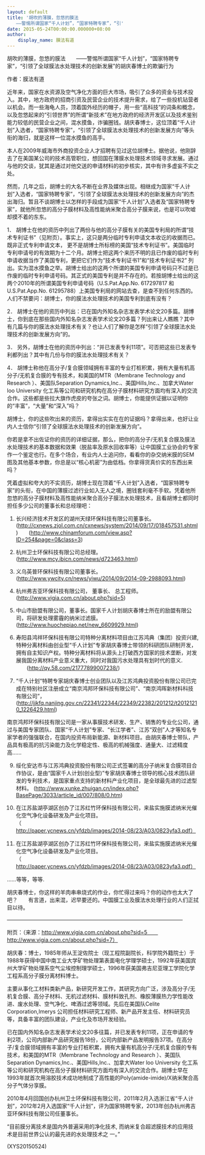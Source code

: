 ```yaml
---
layout: default
title: '胡吹的薄膜，忽悠的膜法
　　——警惕所谓国家“千人计划”，“国家特聘专家”，“引'
date: 2015-05-24T00:00:00.000000+08:00
author:
    display_name: 膜法有道
---
```


胡吹的薄膜，忽悠的膜法　　——警惕所谓国家“千人计划”，“国家特聘专家”，“引领了全球膜法水处理技术的创新发展”的胡庆春博士的欺骗行为

作者：膜法有道

近年来，国家在水资源及空气净化方面的巨大市场，吸引了众多的资金与技术投入。其中，地方政府的招商引资及民营企业的技术提升需求，给了一些投机钻营者以机会。而一些海龟人员，顶着国外经历的帽子，用一些“高科技”的词条和概念，以及忽悠起来的“引领世界”的所谓“新技术”在地方政府的经济开发区以及技术鉴别能力较低的民营企业之间，混水摸鱼，诈骗圈钱。胡庆春博士，这位顶着“千人计划”入选者，“国家特聘专家”，“引领了全球膜法水处理技术的创新发展方向”等头衔的海归，就是这样一位混水摸鱼的高手。

本人在2009年威海市外商投资企业人才招聘有见过这位胡博士。据他说，他刚辞去了在美国某公司的技术高管职位，想回国在薄膜水处理技术领域寻求发展。通过与他的交谈，犹其是通过对他交送的申请材料的初步核实，其中有许多虚妄不实之处。

然而，几年之后，胡博士的大名不断在业界及媒体出现。相继成为国家“千人计划”入选者，“国家特聘专家”，“引领了全球膜法水处理技术的创新发展方向”的杰出海归。暂且不谈胡博士以怎样的手段成为国家“千人计划”入选者及“国家特聘专家”，就他所忽悠的高分子膜材料及高性能纳米聚合高分子膜来说，也是可以吹嘘却摸不着的东东。

1．	胡博士在他的资历中列出了两份与他的高分子膜有关的美国专利局的所谓“技术专利证书”（见附页）。事实上，这只是两分临时专利申请文本收讫的收据而已。既非正式专利申请文本， 更不是胡博士所标榜的美国“技术专利证书”。美国临时专利申请号的有效期为十二个月。胡博士把这两个来历不明的且已作废的临时专利申请收据当作了美国专利，更把它们作为“技术专利证书1”和“技术专利证书2” 列出。实为混水摸鱼之举。胡博士给出的这两个所谓的美国专利申请号码只不过是已作废的临时专利申请号码。其正式的美国专利是并不存在的。若按胡博士给出的这两个2010年的所谓美国专利申请号码（U.S.Pat.App.No. 617297817 和U.S.Pat.App.No. 61295788）上美国专利局的网站去查，是查不到任何东西的。人们不禁要问：胡博士，你的膜法水处理技术的美国专利到底有没有？

2．	胡博士在他的资历中列出：已在国内外知名杂志发表学术论文20多篇。胡博士，你到底在那些国内外知名杂志发表学术论文20多篇？列出来让人瞧瞧？其中有几篇与你的膜法水处理技术有关？也让人们了解你是怎样“引领了全球膜法水处理技术的创新发展方向”的。

3．	另外，胡博士在他的资历中列出：“并已发表专利11项”。可否把这些已发表专利都列出？其中有几份与你的膜法水处理技术有关？

4．	胡博士称他在高分子/复合膜领域拥有丰富的专业打桩积累，拥有大量有机高分子/无机复合膜的专有技术，和美国的MTR（Membrane Technology and Research ）、美国队Separation Dynamics,Inc.、美国Hills,Inc.、加拿大Water loo University 化工系等公司和研究机构在高分子膜材料研究方面均有深入的交流合作。这些都是些拉大旗作虎皮的夸张之词。胡博士，你能提供证据以证明你的“丰富”，“大量”和“深入”吗？

胡博士，你的这些吹出来的资历，拿得出实实在在的证据吗？拿得出来，也好让业内人士信你“引领了全球膜法水处理技术的创新发展方向”。

你若是拿不出佐证你的资历的详细证据，那么，把你的高分子/无机复合膜及膜法水处理技术的基本数据和效果（脱盐率及原水回收率等）让中国膜工业协会的专家作一个鉴定也行。在多个场合，有业内人士追问你，看看你的杂交纳米膜的SEM图及其他基本参数，你总是以“核心机密”为由低档。你拿得货真价实的东西出来吗？

凭着虚拟和夸大的不实资历，胡博士现在顶着“千人计划”入选者，“国家特聘专家”的头衔，在中国的薄膜过滤行业如入无人之境，圈钱套利毫不手软。凭着他所忽悠的高分子膜材料及高性能纳米聚合高分子膜法水处理技术，且看胡博士都同时担任多少公司的董事长和总经理吧：

1.	长兴经济技术开发区的湖州天绿环保科技有限公司董事长。(http://cxnews.zjol.com.cn/cxnews/system/2014/09/17/018457531.shtml)　　(http://www.chinamforum.com/view.asp?ID=254&page=0&class=3)

2. 杭州卫士环保科技有限公司总经理。　　(http://www.mcy.ibicn.com/news/d723463.html)

4. 义乌英普环保科技有限公司董事长。　　(http://www.ywcity.cn/news/yiwu/2014/09/2014-09-2988093.html)

5. 杭州弗吉亚环保科技有限公司， 董事长、 总工程师。　　(http://www.vigia.com.cn/about.php?sid=5)

6. 中山市励盟有限公司，董事长。国家千人计划胡庆春博士所在的励盟有限公司，将研发处理雾霾的纳米过滤膜。　　(http://www.huochepiao.net/new_6609929.html)

7. 寿阳县鸿祥环保科技有限公司特种分离材料项目由江苏鸿典（集团）投资兴建, 特种分离材料由创业型“千人计划”专家胡庆春博士带领的科研团队研制开发，拥有自主知识产权。特种分离材料将从源头上打破西方国家的技术垄断，对发展我国分离材料产业意义重大，同时对我国污水处理具有划时代的意义. 　　(http://qy.58.com/21777899007238/)

8. “千人计划“特聘专家胡庆春博士创业团队以及江苏鸿典投资股份有限公司已完成在特别社区注册成立“南京鸿邦环保科技有限公司”、“南京鸿晖新材料科技有限公司”，(http://jjkfq.nanjing.gov.cn/22341/22344/22349/22382/201212/t20121210_1226429.html)

南京鸿邦环保科技有限公司是一家从事膜技术研发、生产、销售的专业化公司，通过与美国专家团队、国家“千人计划”专家、“长江学者”、江苏“双创”人才等知名专家学者的强强联合，在国内投资布局新能源、新材料项目。由胡庆春博士带队，产品具有极高的抗污染能力及化学稳定性、极高的机械强度、通量大、过滤精度高……

9. 绥化安达市与江苏鸿典投资股份有限公司正式签署的高分子纳米复合膜项目合作协议，是由“国家千人计划(创业型)”专家胡庆春博士领导的核心技术团队研发的专利技术，是国家重点支持的新材料产业化项目，是全球最先进的过滤型材料。 (http://www.xunke.zhuigan.cn/index.php?BasePage/3033/article_id/007/808/0.htm)

10. 在江苏盐湖亭湖区创办了江苏红竹环保科技有限公司，来盐实施膜滤纳米光催化空气净化设备研发及产业化项目。　　（http://paper.ycnews.cn/yfdzb/images/2014-08/23/A03/0823yfa3.pdf）

11. 在江苏盐湖亭湖区创办了江苏红竹环保科技有限公司，来盐实施膜滤纳米光催化空气净化设备研发及产业化项目。　　（http://paper.ycnews.cn/yfdzb/images/2014-08/23/A03/0823yfa3.pdf）

……等等，等等.

胡庆春博士，你这样的羊肉串串烧式的作业，你忙得过来吗？你的动作也太大了吧？　　有言道，出来混，迟早要还的。中国膜工业及膜法水处理行业的人们正拭目以待。

—————————————————————————————————

附页：（来源：http://www.vigia.com.cn/about.php?sid=5　　			http://www.vigia.com.cn/about.php?sid=7）

胡庆春：博士，1985年师从王淀佐院士（现工程院副院长，科学院外籍院士）于1988年获得中国中南工业大学矿物处理第表面电化学理学硕士，1992年获美国宾州大学矿物处理系空气尘埃控制理学硕士，1996年获美国弗吉尼亚理工学院化学工程系高分子膜分离材料博士。

主要从事化工材料类新产品，新研究开发工作，其研究方向广泛，涉及高分子/无机复合膜、高分子材料、无机过滤材料、膜材料致孔剂、橡胶薄膜热力学性能改进、废水处理、空气净化、啤酒过滤等领域。先后在美国队Celite Corporation,Imerys 公司担任材料研究工程师、新产品开发主任、材料研究员等，具备丰富的团队建设，产业化及市场开发经验。

已在国内外知名杂志发表学术论文20多往篇，并已发表专利11项，正在申请的专利2项，公司内部新产品研究报告18份，公司内部新产品发明报告37项。在高分子/复合膜领域拥有丰富的专业打桩积累，拥有大量有机高分子/无机复合膜的专有技术，和美国的MTR（Membrane Technology and Research ）、美国队Separation Dynamics,Inc.、美国Hills,Inc.、加拿大Water loo University 化工系等公司和研究机构在高分子膜材料研究方面均有深入的交流合作。胡博士早在1993年就首次用溶胶技术成功地制成了高性能的Poly(amide-imide)/X纳米聚合高分子气体分享膜。

2010年4月回国创办杭州卫士环保科技有限公司，2011年2月入选浙江省“千人计划”，2012年2月入选国家“千人计划”，评为国家特聘专家，2013年创办杭州弗吉亚环保科技有限公司任董事长。

“目前膜分离技术是国内外普遍采用的净化技术, 而纳米复合超滤膜技术的应用技术是目前世界公认的最先进的水处理技术之 一。”

(XYS20150524)

